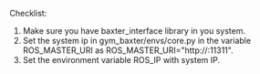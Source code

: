 Checklist:  
1. Make sure you have baxter_interface library in you system.
2. Set the system ip in gym_baxter/envs/core.py in the variable ROS_MASTER_URI as 
ROS_MASTER_URI="http://<your IP>:11311".
3. Set the environment variable ROS_IP with system IP.
